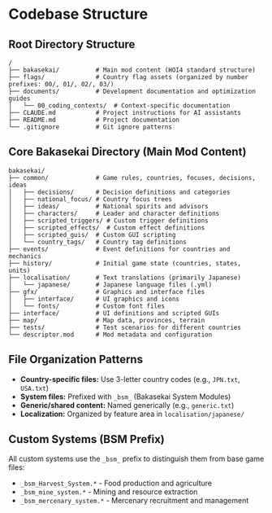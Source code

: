 # Codebase Structure

## Root Directory Structure
```
/
├── bakasekai/          # Main mod content (HOI4 standard structure)
├── flags/              # Country flag assets (organized by number prefixes: 00/, 01/, 02/, 03/)
├── documents/          # Development documentation and optimization guides
│   └── 00_coding_contexts/  # Context-specific documentation
├── CLAUDE.md           # Project instructions for AI assistants
├── README.md           # Project documentation
└── .gitignore          # Git ignore patterns
```

## Core Bakasekai Directory (Main Mod Content)
```
bakasekai/
├── common/             # Game rules, countries, focuses, decisions, ideas
│   ├── decisions/      # Decision definitions and categories
│   ├── national_focus/ # Country focus trees
│   ├── ideas/          # National spirits and advisors
│   ├── characters/     # Leader and character definitions
│   ├── scripted_triggers/ # Custom trigger definitions
│   ├── scripted_effects/  # Custom effect definitions
│   ├── scripted_guis/  # Custom GUI scripting
│   └── country_tags/   # Country tag definitions
├── events/             # Event definitions for countries and mechanics
├── history/            # Initial game state (countries, states, units)
├── localisation/       # Text translations (primarily Japanese)
│   └── japanese/       # Japanese language files (.yml)
├── gfx/                # Graphics and interface files
│   ├── interface/      # UI graphics and icons
│   └── fonts/          # Custom font files
├── interface/          # UI definitions and scripted GUIs
├── map/                # Map data, provinces, terrain
├── tests/              # Test scenarios for different countries
└── descriptor.mod      # Mod metadata and configuration
```

## File Organization Patterns
- **Country-specific files:** Use 3-letter country codes (e.g., `JPN.txt`, `USA.txt`)
- **System files:** Prefixed with `_bsm_` (Bakasekai System Modules)
- **Generic/shared content:** Named generically (e.g., `generic.txt`)
- **Localization:** Organized by feature area in `localisation/japanese/`

## Custom Systems (BSM Prefix)
All custom systems use the `_bsm_` prefix to distinguish them from base game files:
- `_bsm_Harvest_System.*` - Food production and agriculture
- `_bsm_mine_system.*` - Mining and resource extraction
- `_bsm_mercenary_system.*` - Mercenary recruitment and management